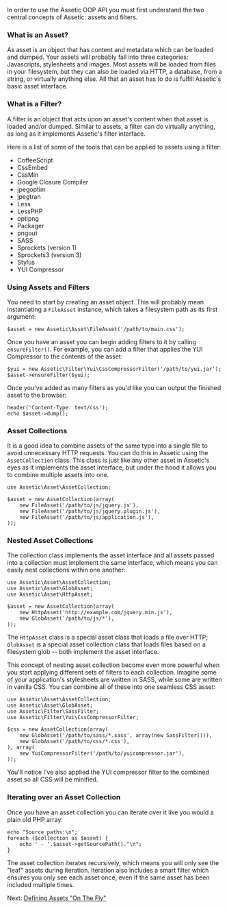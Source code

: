 In order to use the Assetic OOP API you must first understand the two central
concepts of Assetic: assets and filters.

### What is an Asset?

As asset is an object that has content and metadata which can be loaded and
dumped. Your assets will probably fall into three categories: Javascripts,
stylesheets and images. Most assets will be loaded from files in your
filesystem, but they can also be loaded via HTTP, a database, from a string,
or virtually anything else. All that an asset has to do is fulfill Assetic's
basic asset interface.

### What is a Filter?

A filter is an object that acts upon an asset's content when that asset is
loaded and/or dumped. Similar to assets, a filter can do virtually anything,
as long as it implements Assetic's filter interface. 

Here is a list of some of the tools that can be applied to assets using a
filter:

 * CoffeeScript
 * CssEmbed
 * CssMin
 * Google Closure Compiler
 * jpegoptim
 * jpegtran
 * Less
 * LessPHP
 * optipng
 * Packager
 * pngout
 * SASS
 * Sprockets (version 1)
 * Sprockets3 (version 3)
 * Stylus
 * YUI Compressor

### Using Assets and Filters

You need to start by creating an asset object. This will probably mean
instantiating a `FileAsset` instance, which takes a filesystem path as its
first argument:

    $asset = new Assetic\Asset\FileAsset('/path/to/main.css');

Once you have an asset you can begin adding filters to it by calling
`ensureFilter()`. For example, you can add a filter that applies the YUI
Compressor to the contents of the asset:

    $yui = new Assetic\Filter\Yui\CssCompressorFilter('/path/to/yui.jar');
    $asset->ensureFilter($yui);

Once you've added as many filters as you'd like you can output the finished
asset to the browser:

    header('Content-Type: text/css');
    echo $asset->dump();

### Asset Collections

It is a good idea to combine assets of the same type into a single file to
avoid unnecessary HTTP requests. You can do this in Assetic using the
`AssetCollection` class. This class is just like any other asset in Assetic's
eyes as it implements the asset interface, but under the hood it allows you to
combine multiple assets into one.

    use Assetic\Asset\AssetCollection;

    $asset = new AssetCollection(array(
        new FileAsset('/path/to/js/jquery.js'),
        new FileAsset('/path/to/js/jquery.plugin.js'),
        new FileAsset('/path/to/js/application.js'),
    ));

### Nested Asset Collections

The collection class implements the asset interface and all assets passed into
a collection must implement the same interface, which means you can easily
nest collections within one another:

    use Assetic\Asset\AssetCollection;
    use Assetic\Asset\GlobAsset;
    use Assetic\Asset\HttpAsset;

    $asset = new AssetCollection(array(
        new HttpAsset('http://example.com/jquery.min.js'),
        new GlobAsset('/path/to/js/*'),
    ));

The `HttpAsset` class is a special asset class that loads a file over HTTP;
`GlobAsset` is a special asset collection class that loads files based on a
filesystem glob -- both implement the asset interface.

This concept of nesting asset collection become even more powerful when you
start applying different sets of filters to each collection. Imagine some of
your application's stylesheets are written in SASS, while some are written in
vanilla CSS. You can combine all of these into one seamless CSS asset:

    use Assetic\Asset\AssetCollection;
    use Assetic\Asset\GlobAsset;
    use Assetic\Filter\SassFilter;
    use Assetic\Filter\Yui\CssCompressorFilter;

    $css = new AssetCollection(array(
        new GlobAsset('/path/to/sass/*.sass', array(new SassFilter())),
        new GlobAsset('/path/to/css/*.css'),
    ), array(
        new YuiCompressorFilter('/path/to/yuicompressor.jar'),
    ));

You'll notice I've also applied the YUI compressor filter to the combined
asset so all CSS will be minified.

### Iterating over an Asset Collection

Once you have an asset collection you can iterate over it like you would a
plain old PHP array:

    echo "Source paths:\n";
    foreach ($collection as $asset) {
        echo ' - '.$asset->getSourcePath()."\n";
    }

The asset collection iterates recursively, which means you will only see the
"leaf" assets during iteration. Iteration also includes a smart filter which
ensures you only see each asset once, even if the same asset has been included
multiple times.

Next: [Defining Assets "On The Fly"](define.md)
